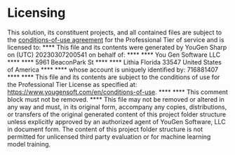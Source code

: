 # Licensing
This solution, its constituent projects, and all contained files are subject to the [conditions-of-use agreement](https://www.yougensoft.com/en/conditions-of-use) for the Professional Tier of service and is licensed to:
**** This file and its contents were generated by YouGen Sharp on (UTC) 20230307200541 on behalf of: ****
**** You Gen Software LLC ****
**** 5961 BeaconPark St ****
**** Lithia Florida 33547 United States of America ****
**** whose account is uniquely identified by: 716881407 ****
**** This file and its contents are subject to the conditions of use for the Professional Tier License as specified at: https://www.yougensoft.com/en/conditions-of-use. ****
**** This comment block must not be removed. ****
This file may not be removed or altered in any way and must, in its original form, accompany any copies, distributions, or transfers of the original generated content of this project folder structure unless explicitly approved by an authorized agent of YouGen Software, LLC in document form.
The content of this project folder structure is not permitted for unlicensed third party evaluation or for machine learning model training.
